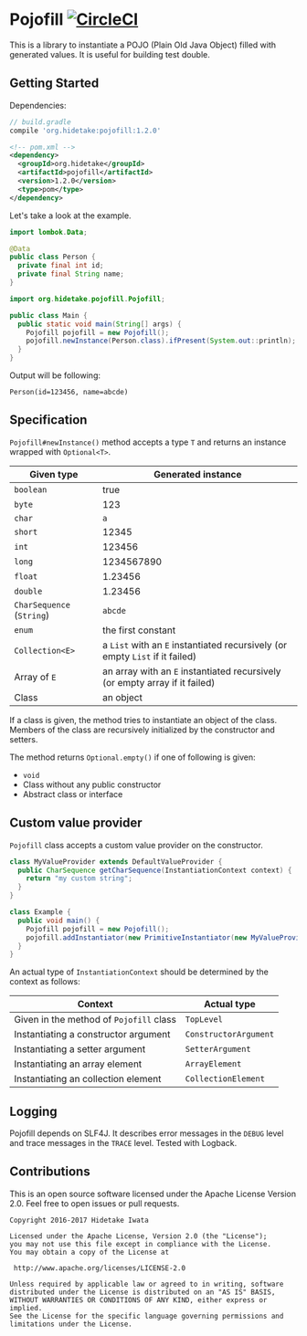 # Pojofill [![CircleCI](https://circleci.com/gh/int128/pojofill.svg?style=shield)](https://circleci.com/gh/int128/pojofill)

This is a library to instantiate a POJO (Plain Old Java Object) filled with generated values.
It is useful for building test double.


## Getting Started

Dependencies:

```groovy
// build.gradle
compile 'org.hidetake:pojofill:1.2.0'
```

```xml
<!-- pom.xml -->
<dependency>
  <groupId>org.hidetake</groupId>
  <artifactId>pojofill</artifactId>
  <version>1.2.0</version>
  <type>pom</type>
</dependency>
```

Let's take a look at the example.

```java
import lombok.Data;

@Data
public class Person {
  private final int id;
  private final String name;
}
```

```java
import org.hidetake.pojofill.Pojofill;

public class Main {
  public static void main(String[] args) {
    Pojofill pojofill = new Pojofill();
    pojofill.newInstance(Person.class).ifPresent(System.out::println);
  }
}
```

Output will be following:

```
Person(id=123456, name=abcde)
```


## Specification

`Pojofill#newInstance()` method accepts a type `T` and returns an instance wrapped with `Optional<T>`.

Given type                | Generated instance
--------------------------|-------------------
`boolean`                 | true
`byte`                    | 123
`char`                    | `a`
`short`                   | 12345
`int`                     | 123456
`long`                    | 1234567890
`float`                   | 1.23456
`double`                  | 1.23456
`CharSequence` (`String`) | `abcde`
`enum`                    | the first constant
`Collection<E>`           | a `List` with an `E` instantiated recursively (or empty `List` if it failed)
Array of `E`              | an array with an `E` instantiated recursively (or empty array if it failed)
Class                     | an object

If a class is given, the method tries to instantiate an object of the class.
Members of the class are recursively initialized by the constructor and setters.

The method returns `Optional.empty()` if one of following is given:

- `void`
- Class without any public constructor
- Abstract class or interface


## Custom value provider

`Pojofill` class accepts a custom value provider on the constructor.

```java
class MyValueProvider extends DefaultValueProvider {
  public CharSequence getCharSequence(InstantiationContext context) {
    return "my custom string";
  }
}

class Example {
  public void main() {
    Pojofill pojofill = new Pojofill();
    pojofill.addInstantiator(new PrimitiveInstantiator(new MyValueProvider()));
  }
}
```

An actual type of `InstantiationContext` should be determined by the context as follows:

Context                                   | Actual type
------------------------------------------|------------
Given in the method of `Pojofill` class   | `TopLevel`
Instantiating a constructor argument      | `ConstructorArgument`
Instantiating a setter argument           | `SetterArgument`
Instantiating an array element            | `ArrayElement`
Instantiating an collection element       | `CollectionElement`


## Logging

Pojofill depends on SLF4J.
It describes error messages in the `DEBUG` level and trace messages in the `TRACE` level.
Tested with Logback.


## Contributions

This is an open source software licensed under the Apache License Version 2.0.
Feel free to open issues or pull requests.

```
Copyright 2016-2017 Hidetake Iwata

Licensed under the Apache License, Version 2.0 (the "License");
you may not use this file except in compliance with the License.
You may obtain a copy of the License at

 http://www.apache.org/licenses/LICENSE-2.0

Unless required by applicable law or agreed to in writing, software
distributed under the License is distributed on an "AS IS" BASIS,
WITHOUT WARRANTIES OR CONDITIONS OF ANY KIND, either express or implied.
See the License for the specific language governing permissions and
limitations under the License.
```
